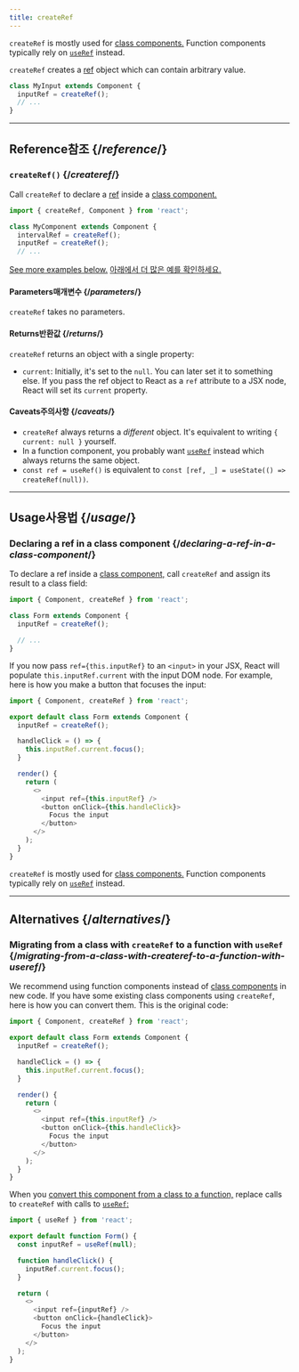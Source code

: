 ```yaml
---
title: createRef
---
```


<Pitfall>

`createRef` is mostly used for [class components.](/reference/react/Component) Function components typically rely on [`useRef`](/reference/react/useRef) instead.

</Pitfall>

<Intro>

`createRef` creates a [ref](/learn/referencing-values-with-refs) object which can contain arbitrary value.

```js
class MyInput extends Component {
  inputRef = createRef();
  // ...
}
```

</Intro>

<InlineToc />

---

## Reference<Trans>참조</Trans> {/*reference*/}

### `createRef()` {/*createref*/}

Call `createRef` to declare a [ref](/learn/referencing-values-with-refs) inside a [class component.](/reference/react/Component)

```js
import { createRef, Component } from 'react';

class MyComponent extends Component {
  intervalRef = createRef();
  inputRef = createRef();
  // ...
```

[See more examples below.](#usage)
<Trans>[아래에서 더 많은 예를 확인하세요.](#usage)</Trans>

#### Parameters<Trans>매개변수</Trans> {/*parameters*/}

`createRef` takes no parameters.

#### Returns<Trans>반환값</Trans> {/*returns*/}

`createRef` returns an object with a single property:

* `current`: Initially, it's set to the `null`. You can later set it to something else. If you pass the ref object to React as a `ref` attribute to a JSX node, React will set its `current` property.

#### Caveats<Trans>주의사항</Trans> {/*caveats*/}

* `createRef` always returns a *different* object. It's equivalent to writing `{ current: null }` yourself.
* In a function component, you probably want [`useRef`](/reference/react/useRef) instead which always returns the same object.
* `const ref = useRef()` is equivalent to `const [ref, _] = useState(() => createRef(null))`.

---

## Usage<Trans>사용법</Trans> {/*usage*/}

### Declaring a ref in a class component {/*declaring-a-ref-in-a-class-component*/}

To declare a ref inside a [class component,](/reference/react/Component) call `createRef` and assign its result to a class field:

```js {4}
import { Component, createRef } from 'react';

class Form extends Component {
  inputRef = createRef();

  // ...
}
```

If you now pass `ref={this.inputRef}` to an `<input>` in your JSX, React will populate `this.inputRef.current` with the input DOM node. For example, here is how you make a button that focuses the input:

<Sandpack>

```js
import { Component, createRef } from 'react';

export default class Form extends Component {
  inputRef = createRef();

  handleClick = () => {
    this.inputRef.current.focus();
  }

  render() {
    return (
      <>
        <input ref={this.inputRef} />
        <button onClick={this.handleClick}>
          Focus the input
        </button>
      </>
    );
  }
}
```

</Sandpack>

<Pitfall>

`createRef` is mostly used for [class components.](/reference/react/Component) Function components typically rely on [`useRef`](/reference/react/useRef) instead.

</Pitfall>

---

## Alternatives {/*alternatives*/}

### Migrating from a class with `createRef` to a function with `useRef` {/*migrating-from-a-class-with-createref-to-a-function-with-useref*/}

We recommend using function components instead of [class components](/reference/react/Component) in new code. If you have some existing class components using `createRef`, here is how you can convert them. This is the original code:

<Sandpack>

```js
import { Component, createRef } from 'react';

export default class Form extends Component {
  inputRef = createRef();

  handleClick = () => {
    this.inputRef.current.focus();
  }

  render() {
    return (
      <>
        <input ref={this.inputRef} />
        <button onClick={this.handleClick}>
          Focus the input
        </button>
      </>
    );
  }
}
```

</Sandpack>

When you [convert this component from a class to a function,](/reference/react/Component#alternatives) replace calls to `createRef` with calls to [`useRef`:](/reference/react/useRef)

<Sandpack>

```js
import { useRef } from 'react';

export default function Form() {
  const inputRef = useRef(null);

  function handleClick() {
    inputRef.current.focus();
  }

  return (
    <>
      <input ref={inputRef} />
      <button onClick={handleClick}>
        Focus the input
      </button>
    </>
  );
}
```

</Sandpack>
